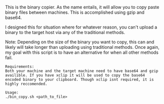 This is the binary copier. As the name entails, it will allow you to copy paste binary files between machines. This is accomplished using gzip and base64.

I designed this for situation where for whatever reason, you can't upload a binary to the target host via any of the traditional methods. 

Note: Depending on the size of the binary you want to copy, this can and likely will take longer than uploading using traditional methods. Once again, my goal with this script is to have an alternative for when all other methods fail.

```
Requirements:
Both your machine and the target machine need to have base64 and gzip availible. If you have xclip it will be used to copy the base64 encoded binary to your clipboard. Though xclip isnt required, it is highly reccomended.
```

```
Usage:
./bin_copy.sh <path_to_file>